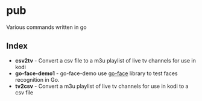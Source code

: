 # pub
Various commands written in go
## Index
* **csv2tv** - Convert a csv file to a m3u playlist of live tv channels for use in kodi
* **go-face-demo1** - go-face-demo use [go-face](https://github.com/Kagami/go-face) library to test faces recognition in Go.
* **tv2csv** - Convert a m3u playlist of live tv channels for use in kodi to a csv file
